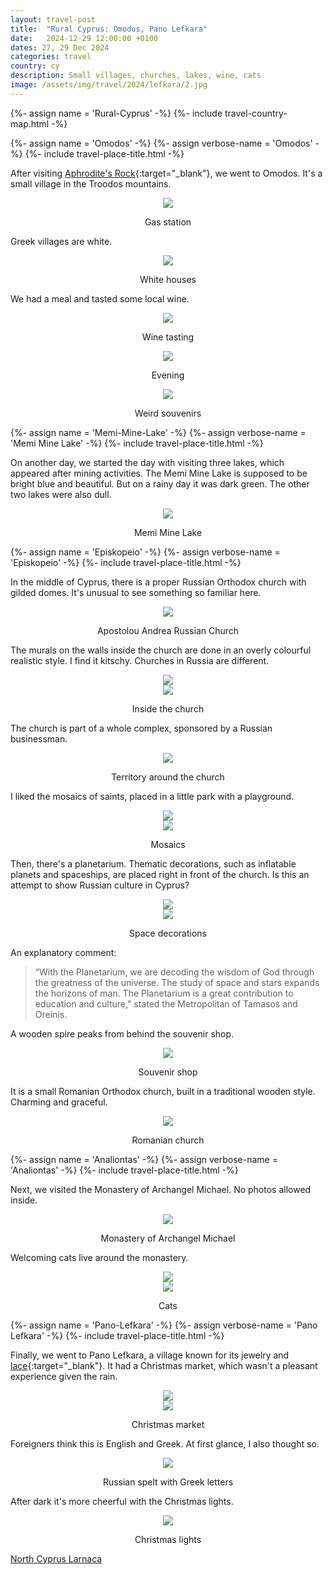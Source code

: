 ```yaml
---
layout: travel-post
title:  "Rural Cyprus: Omodos, Pano Lefkara"
date:   2024-12-29 12:00:00 +0100
dates: 27, 29 Dec 2024
categories: travel
country: cy
description: Small villages, churches, lakes, wine, cats
image: /assets/img/travel/2024/lefkara/2.jpg
---
```


{%- assign name = 'Rural-Cyprus' -%}
{%- include travel-country-map.html -%}


{%- assign name = 'Omodos' -%}
{%- assign verbose-name = 'Omodos' -%}
{%- include travel-place-title.html -%}

After visiting [Aphrodite's Rock](/travel/2024/limassol#Aphrodites-Rock){:target="_blank"}, we went to Omodos. It's a small village in the Troodos mountains.
<center>
    <img src="/assets/img/travel/2024/omodos/1.jpg" />
    <p class="image-label">Gas station</p>
</center>

Greek villages are white.
<center>
    <img src="/assets/img/travel/2024/omodos/2.jpg" />
    <p class="image-label">White houses</p>
</center>

We had a meal and tasted some local wine.
<center>
    <img src="/assets/img/travel/2024/omodos/6.jpg" />
    <p class="image-label">Wine tasting</p>
</center>

<center>
    <img src="/assets/img/travel/2024/omodos/4.jpg" />
    <p class="image-label">Evening</p>
</center>

<center>
    <img src="/assets/img/travel/2024/omodos/5.jpg" />
    <p class="image-label">Weird souvenirs</p>
</center>

{%- assign name = 'Memi-Mine-Lake' -%}
{%- assign verbose-name = 'Memi Mine Lake' -%}
{%- include travel-place-title.html -%}

On another day, we started the day with visiting three lakes, which appeared after mining activities. The Memi Mine Lake is supposed to be bright blue and beautiful. But on a rainy day it was dark green. The other two lakes were also dull.
<center>
    <img src="/assets/img/travel/2024/lefkara/1.jpg" />
    <p class="image-label">Memi Mine Lake</p>
</center>

{%- assign name = 'Episkopeio' -%}
{%- assign verbose-name = 'Episkopeio' -%}
{%- include travel-place-title.html -%}

In the middle of Cyprus, there is a proper Russian Orthodox church with gilded domes. It's unusual to see something so familiar here.
<center>
    <img src="/assets/img/travel/2024/lefkara/2.jpg" />
    <p class="image-label">Apostolou Andrea Russian Church</p>
</center>

The murals on the walls inside the church are done in an overly colourful realistic style. I find it kitschy. Churches in Russia are different.
<center>
    <img src="/assets/img/travel/2024/lefkara/4.jpg" />
    <div class="image-margin"></div>
</center>

<center>
    <img src="/assets/img/travel/2024/lefkara/5.jpg" />
    <p class="image-label">Inside the church</p>
</center>

The church is part of a whole complex, sponsored by a Russian businessman. 
<center>
    <img src="/assets/img/travel/2024/lefkara/7.jpg" />
    <p class="image-label">Territory around the church</p>
</center>

I liked the mosaics of saints, placed in a little park with a playground.
<center>
    <img src="/assets/img/travel/2024/lefkara/18.jpg" />
    <div class="image-margin"></div>
</center>
<center>
    <img src="/assets/img/travel/2024/lefkara/6.jpg" />
    <p class="image-label">Mosaics</p>
</center>

Then, there's a planetarium. Thematic decorations, such as inflatable planets and spaceships, are placed right in front of the church. Is this an attempt to show Russian culture in Cyprus?
<center>
    <img src="/assets/img/travel/2024/lefkara/9.jpg" />
    <div class="image-margin"></div>
</center>

<center>
    <img src="/assets/img/travel/2024/lefkara/8.jpg" />
    <p class="image-label">Space decorations</p>
</center>

An explanatory comment:
> “With the Planetarium, we are decoding the wisdom of God through the greatness of the universe. The study of space and stars expands the horizons of man. The Planetarium is a great contribution to education and culture,” stated the Metropolitan of Tamasos and Oreinis.

A wooden spire peaks from behind the souvenir shop. 
<center>
    <img src="/assets/img/travel/2024/lefkara/19.jpg" />
    <p class="image-label">Souvenir shop</p>
</center>

It is a small Romanian Orthodox church, built in a traditional wooden style. Charming and graceful.
<center>
    <img src="/assets/img/travel/2024/lefkara/10.jpg" />
    <p class="image-label">Romanian church</p>
</center>

{%- assign name = 'Analiontas' -%}
{%- assign verbose-name = 'Analiontas' -%}
{%- include travel-place-title.html -%}

Next, we visited the Monastery of Archangel Michael. No photos allowed inside.
<center>
    <img src="/assets/img/travel/2024/lefkara/11.jpg" />
    <p class="image-label">Monastery of Archangel Michael</p>
</center>

Welcoming cats live around the monastery. 
<center>
    <img src="/assets/img/travel/2024/lefkara/12.jpg" />
    <div class="image-margin"></div>
</center>

<center>
    <img src="/assets/img/travel/2024/lefkara/13.jpg" />
    <p class="image-label">Cats</p>
</center>

{%- assign name = 'Pano-Lefkara' -%}
{%- assign verbose-name = 'Pano Lefkara' -%}
{%- include travel-place-title.html -%}

Finally, we went to Pano Lefkara, a village known for its jewelry and [lace](https://en.wikipedia.org/wiki/Lefkara_lace){:target="_blank"}. It had a Christmas market, which wasn't a pleasant experience given the rain.
<center>
    <img src="/assets/img/travel/2024/lefkara/15.jpg" />
    <div class="image-margin"></div>
</center>

<center>
    <img src="/assets/img/travel/2024/lefkara/16.jpg" />
    <p class="image-label">Christmas market</p>
</center> 

Foreigners think this is English and Greek. At first glance, I also thought so.
<center>
    <img src="/assets/img/travel/2024/lefkara/14.jpg" />
    <p class="image-label">Russian spelt with Greek letters</p>
</center>

After dark it's more cheerful with the Christmas lights.
<center>
    <img src="/assets/img/travel/2024/lefkara/17.jpg" />
    <p class="image-label">Christmas lights</p>
</center>

<a class="prev" href="/travel/2024/north-cyprus">
    North Cyprus
</a>

<a class="next" href="/travel/2024/larnaca">
    Larnaca
</a>

